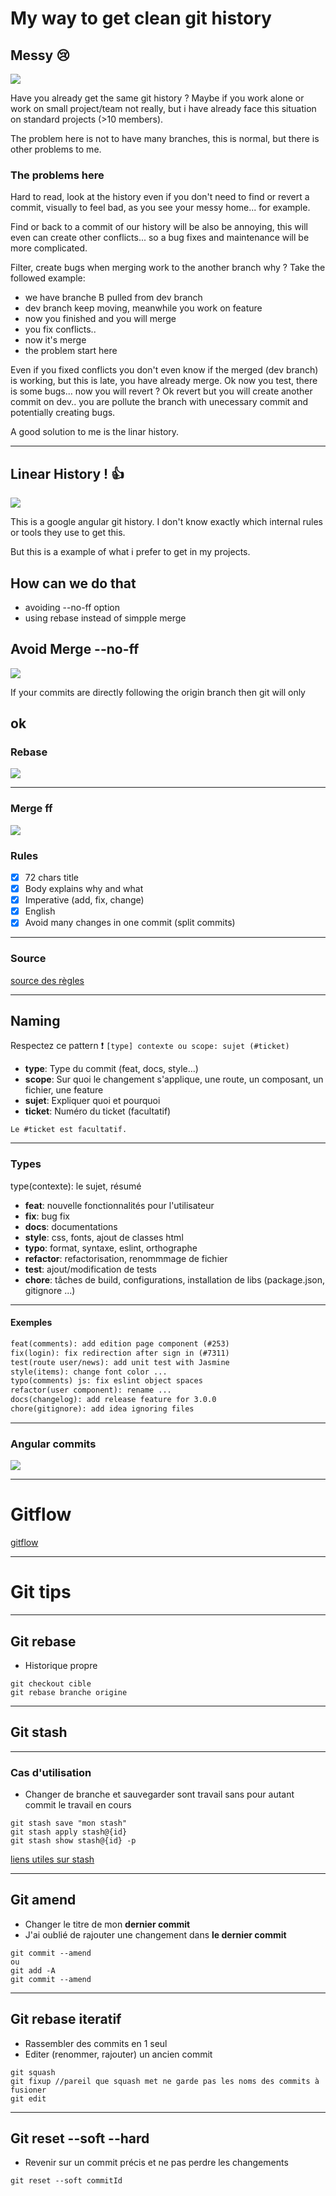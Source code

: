 My way to get clean git history
==


## Messy :cry: 

![](https://i.imgur.com/ByZN7OC.png)

Have you already get the same git history ?
Maybe if you work alone or work on small project/team not really, but i have already face this situation on standard projects (>10 members).

The problem here is not to have many branches, this is normal, but there is other problems to me.

### The problems here

Hard to read, look at the history even if you don't need to find or revert a commit, 
visually to feel bad, as you see your messy home... for example.

Find or back to a commit of our history will be also be annoying, this will even can create other conflicts... so a bug fixes and maintenance will be more complicated.


Filter, create bugs when merging work to the another branch why ? Take the followed example:


- we have branche B pulled from dev branch
- dev branch keep moving, meanwhile you work on feature
- now you finished and you will merge
- you fix conflicts..
- now it's merge
- the problem start here

Even if you fixed conflicts you don't even know if the merged (dev branch) is working, but this is late, you have already merge. Ok now you test, there is some bugs... 
now you will revert ? Ok revert but you will create another commit on dev.. you are pollute the branch with unecessary commit and potentially creating bugs. 

A good solution to me is the linar history.

----

## Linear History ! :+1: 

![](https://i.imgur.com/mK4IURp.png)

This is a google angular git history. I don't know exactly which internal rules or tools they use to get this.

But this is a example of what i prefer to get in my projects.


## How can we do that

- avoiding --no-ff option
- using rebase instead of simpple merge

## Avoid Merge --no-ff

![](https://i.imgur.com/hNZADrt.gif)

If your commits are directly following the origin branch then git will only 

ok
----

### Rebase

![](https://i.imgur.com/hlt8M5c.gif)

----

### Merge ff

![](https://i.imgur.com/e1pZ7xH.gif)



### Rules

- [x] 72 chars title 
- [x] Body explains why and what
- [x] Imperative (add, fix, change)
- [x] English
- [x] Avoid many changes in one commit (split commits)

----

### Source

[source des règles](https://hashnode.com/post/what-tips-and-guidelines-do-you-follow-while-writing-git-commit-messages-cimorctip0010oz53hibbt5a3)

----


## Naming

Respectez ce pattern :exclamation:  `[type] contexte ou scope: sujet (#ticket)`

- __type__: Type du commit (feat, docs, style...)  
- __scope__: Sur quoi le changement s'applique, une route, un composant, un fichier, une feature
- __sujet__: Expliquer quoi et pourquoi
- __ticket__: Numéro du ticket (facultatif)

`Le #ticket est facultatif.`

----

### Types


type(contexte): le sujet, résumé 

- __feat__: nouvelle fonctionnalités pour l'utilisateur
- __fix__: bug fix
- __docs__: documentations
- __style__: css, fonts, ajout de classes html
- __typo__: format, syntaxe, eslint, orthographe
- __refactor__: refactorisation, renommmage de fichier
- __test__: ajout/modification de tests
- __chore__: tâches de build, configurations, installation de libs (package.json, gitignore ...)


----

#### Exemples

```markdown
feat(comments): add edition page component (#253)
fix(login): fix redirection after sign in (#7311)
test(route user/news): add unit test with Jasmine
style(items): change font color ...
typo(comments) js: fix eslint object spaces 
refactor(user component): rename ...  
docs(changelog): add release feature for 3.0.0
chore(gitignore): add idea ignoring files 
```

----

### Angular commits

![](https://i.imgur.com/my0yxb4.png)

---

<!-- .slide: data-background="#1A237E" -->
# Gitflow

[gitflow](https://nvie.com/posts/a-successful-git-branching-model/)

---

<!-- .slide: data-background="#1A237E" -->
Git tips
==

----

## Git rebase

- Historique propre

```shell=
git checkout cible
git rebase branche origine
```

----

<!-- .slide: data-background="#1A237E" -->
## Git stash

----

### Cas d'utilisation
- Changer de branche et sauvegarder sont travail sans pour autant commit le travail en cours


```shell=
git stash save "mon stash"
git stash apply stash@{id}
git stash show stash@{id} -p
```

[liens utiles sur stash](https://medium.freecodecamp.org/useful-tricks-you-might-not-know-about-git-stash-e8a9490f0a1a)


----

## Git amend

- Changer le titre de mon __dernier commit__
- J'ai oublié de rajouter une changement dans __le dernier commit__

```shell=
git commit --amend
ou
git add -A
git commit --amend
```

----

## Git rebase iteratif

- Rassembler des commits en 1 seul
- Editer (renommer, rajouter) un ancien commit

```shell=
git squash 
git fixup //pareil que squash met ne garde pas les noms des commits à fusioner
git edit
```

----

## Git reset --soft --hard

- Revenir sur un commit précis et ne pas perdre les changements

```shell=
git reset --soft commitId
```